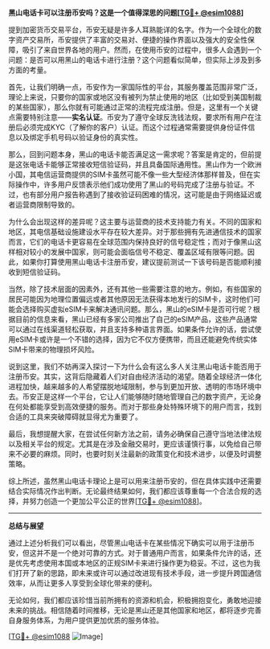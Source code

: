 **黑山电话卡可以注册币安吗？这是一个值得深思的问题[[TG💪+ @esim1088](https://t.me/s/esim1088)]**

提到加密货币交易平台，币安无疑是许多人耳熟能详的名字。作为一个全球化的数字资产交易所，币安提供了丰富的交易对、便捷的操作界面以及强大的安全性保障，吸引了来自世界各地的用户。然而，在使用币安的过程中，很多人会遇到一个问题：是否可以用黑山的电话卡进行注册？这个问题看似简单，但实际上涉及到多方面的考量。

首先，让我们明确一点，币安作为一家国际性的平台，其服务覆盖范围非常广泛，理论上来说，只要你的国家或地区没有被列为禁止使用的地区（比如受到美国制裁的某些国家），那么你就有可能通过正常的流程完成注册。但是，这里有一个关键点需要特别注意——**实名认证**。币安为了遵守全球反洗钱法规，要求所有用户在注册后必须完成KYC（了解你的客户）认证。而这个过程通常需要提供身份证件信息以及绑定手机号码以验证身份的真实性。

那么，回到问题本身，黑山的电话卡能否满足这一需求呢？答案是肯定的，但前提是这张电话卡能够正常接收短信验证码，并且具备国际通用性。黑山作为一个欧洲小国，其电信运营商提供的SIM卡虽然可能不像一些大型经济体那样普及，但在实际操作中，许多用户反馈表示他们成功使用了黑山的号码完成了注册与验证。不过，也有部分用户报告称遇到了接收验证码困难的情况，这可能是由于网络延迟或者运营商限制导致的。

为什么会出现这样的差异呢？这主要与运营商的技术支持能力有关。不同的国家和地区，其电信基础设施建设水平存在较大差异。对于那些拥有先进通信技术的国家而言，它们的电话卡更容易在全球范围内保持良好的信号稳定性；而对于像黑山这样相对较小的发展中国家，则可能会面临信号不稳定、覆盖区域有限等问题。因此，如果你打算使用黑山电话卡注册币安，建议提前测试一下该号码是否能顺利接收到短信验证码。

当然，除了技术层面的因素外，还有其他一些需要注意的地方。例如，有些国家的居民可能因为地理位置偏远或者其他原因无法获得本地发行的SIM卡，这时他们可能会选择购买虚拟eSIM卡来解决通讯问题。那么，黑山的eSIM卡是否可行呢？根据目前的信息来看，黑山已经有多家公司推出了自己的eSIM产品，这些产品通常可以通过在线渠道轻松获取，并且支持多种语言界面。如果条件允许的话，尝试使用eSIM卡或许是一个不错的选择，因为它不仅方便携带，而且还能避免传统实体SIM卡带来的物理损坏风险。

说到这里，我们不妨再深入探讨一下为什么会有这么多人关注黑山电话卡能否用于注册币安。其实，这背后隐藏着人们对自由经济活动的渴望。随着全球经济一体化进程加快，越来越多的人希望摆脱地域限制，参与到更加开放、透明的市场环境中去。币安正是这样一个平台，它让人们能够随时随地管理自己的数字资产，无论身在何处都能享受到高效便捷的服务。而对于那些身处特殊环境下的用户而言，找到合适的工具来突破障碍就显得尤为重要了。

最后，我想提醒大家，在尝试任何新方法之前，请务必确保自己遵守当地法律法规以及相关平台的规定。尤其是在涉及金融交易时，更应该谨慎行事，以免给自己带来不必要的麻烦。同时，也要时刻关注最新的政策变化和技术进步，以便及时调整策略。

综上所述，虽然黑山电话卡理论上是可以用来注册币安的，但在具体实践中还需要结合实际情况作出判断。无论最终结果如何，我们都应该尊重每一个合法合规的选择，并努力创造一个更加公平公正的世界[[TG💪+ @esim1088](https://t.me/s/esim1088)]。

---

**总结与展望**

通过上述分析我们可以看出，尽管黑山电话卡在某些情况下确实可以用于注册币安，但这并不是一个绝对可靠的方式。对于普通用户而言，如果条件允许的话，还是优先考虑使用本国或本地区的正规SIM卡来进行操作更为稳妥。不过，这也为我们打开了新的思路，即未来或许可以通过改进现有技术手段，进一步提升跨国通信效率，从而让更多人享受到全球化带来的便利。

无论如何，我们都应该珍惜当前所拥有的资源和机会，积极拥抱变化，勇敢地迎接未来的挑战。相信随着时间推移，无论是黑山还是其他国家和地区，都将逐步完善自身服务体系，为用户提供更加优质的服务体验。

[[TG💪+ @esim1088](https://t.me/s/esim1088) ![Image](https://i.postimg.cc/4NQfJmqS/Snipaste-2025-05-13-00-14-12.png)]